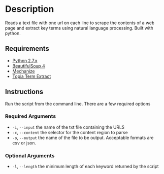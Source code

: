 # Description
Reads a text file with one url on each line to scrape the contents of a web page and extract 
key terms using natural language processing. Built with python.

## Requirements
* [Python 2.7.x](http://python.org/download/)
* [BeautifulSoup 4](http://www.crummy.com/software/BeautifulSoup/)
* [Mechanize](http://pypi.python.org/pypi/mechanize/)
* [Topia Term Extract](http://pypi.python.org/pypi/topia.termextract/)

## Instructions
Run the script from the command line. There are a few required options

### Required Arguments
* `-i`, `--input` the name of the txt file containing the URLS
* `-c`, `--content` the selector for the content region to parse
* `-o`, `--output` the name of the file to be output. Acceptable formats are csv or json.

### Optional Arguments

* `-l`, `--length` the minimum length of each keyword returned by the script
